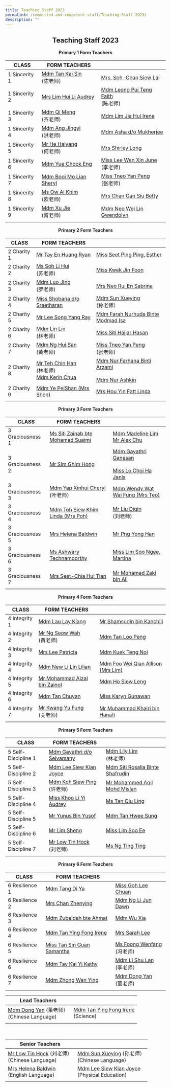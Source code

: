 ```yaml
---
title: Teaching Staff 2023
permalink: /committed-and-competent-staff/Teaching-Staff-2023/
description: ""
---
```

## <center>Teaching Staff 2023</center>

**<center>Primary 1 Form Teachers</center>**

| CLASS  | FORM TEACHERS ||
| -------- | -------- | -------- |
 | 1 Sincerity 1 | <a href="mailto:tan_kai_sin@moe.edu.sg">Mdm Tan Kai Sin </a><br>(陈老师)| <a href="mailto:soh-chan_siew_lai@moe.edu.sg">Mrs. Soh-Chan Siew Lai |
| 1 Sincerity 2 | </a><a href="mailto:kan_hui_li_audrey@moe.edu.sg"> Mrs Lim Hui Li Audrey | </a><a href="mailto:faith_leong_pui_teng@moe.edu.sg">Mdm Leong Pui Teng Faith </a><br>(陈老师)|
| 1 Sincerity 3 | <a href="mailto:qi_meng@moe.edu.sg">Mdm Qi Meng </a><br>(齐老师)| <a href="mailto:lim_jia_hui@moe.edu.sg">Mdm Lim Jia Hui Irene |
| 1 Sincerity 4 | </a><a href="mailto:ang_jingyi@moe.edu.sg">Mdm Ang Jingyi </a><br>(洪老师)| <a href="mailto:asha_mukherjee_dula@moe.edu.sg">Mdm Asha d/o Mukherjee |
| 1 Sincerity 5 | </a><a href="mailto:he_haiyang@moe.edu.sg">Mr He Haiyang </a><br>(何老师)| <a href="mailto:shirley_loo_bee_leng@moe.edu.sg">Mrs Shirley Long|
| 1 Sincerity 6 | </a><a href="mailto:yue_chook_eng@moe.edu.sg">Mdm Yue Chook Eng | </a><a href="mailto:lee_wen_xin_june@moe.edu.sg">Miss Lee Wen Xin June </a><br>(李老师)|
| 1 Sincerity 7 | <a href="mailto:booi_mo_lian@moe.edu.sg">Mdm Booi Mo Lian Sheryl | </a><a href="mailto:tneo_yan_peng@moe.edu.sg">Miss Tneo Yan Peng </a><br>(张老师) |
| 1 Sincerity 8 | <a href="mailto:ow_ai_khim@moe.edu.sg">Ms Ow Ai Khim </a><br>(欧老师) | <a href="mailto:chan_gan_siu@moe.edu.sg">Mrs Chan Gan Siu Betty|
| 1 Sincerity 9 | </a><a href="mailto:xu_jie@moe.edu.sg">Mdm Xu Jie</a><br>(胥老师) | <a href="mailto: neo_wei_lin_gwendolyn@moe.edu.sg">Mdm Neo Wei Lin Gwendolyn|
|||


**<center>Primary 2 Form Teachers</center>**

| CLASS  | FORM TEACHERS ||
| -------- | -------- | -------- |
| 2 Charity 1 | </a><a href="mailto:ryan_tay_en_huang@moe.edu.sg">Mr Tay En Huang Ryan | </a><a href="mailto:seet_ping_ping_esther@moe.edu.sg">Miss Seet Ping Ping, Esther |
| 2 Charity 2 | </a><a href="mailto:soh_li_hui@moe.edu.sg"> Ms Soh Li Hui </a><br>(苏老师) | <a href="mailto:kwek_jin_foon@moe.edu.sg">Miss Kwek Jin Foon|
| 2 Charity 3 | </a><a href="mailto:lou_jing@moe.edu.sg">Mdm Luo JIng </a><br>(罗老师)| <a href="mailto:koh_rui_en_sabrina@moe.edu.sg">Mrs Neo Rui En Sabrina|
| 2 Charity 4 | </a><a href="mailto:shobana_sreetharan@moe.edu.sg">Miss Shobana d/o Sreetharan| </a><a href="mailto:sun_xueying@moe.edu.sg">Mdm Sun Xueying </a><br> (孙老师）|
| 2 Charity 5 | <a href="mailto:lee_song_yang@moe.edu.sg">Mr Lee Song Yang Ray | </a><a href="mailto:farah_nurhuda_mohmad_isa@moe.edu.sg">Mdm Farah Nurhuda Binte Modmad Isa|
| 2 Charity 6 | </a><a href="mailto:lin_lin@moe.edu.sg">Mdm Lin Lin </a><br>(林老师) | <a href="mailto:Siti_hajjar_hasan@moe.edu.sg">Miss Siti Hajjar Hasan|
| 2 Charity 7 | </a><a href="mailto:ng_hui_san@moe.edu.sg">Mdm Ng Hui San </a><br>(黄老师)| <a href="mailto:tneo_yan_peng@moe.edu.sg">Miss Tneo Yan Peng </a><br>(张老师) |
| 2 Charity 8 | <a href="mailto:teh_chin_han@moe.edu.sg">Mr Teh Chin Han </a><br>(林老师) <br> <a href="mailto:chua_sze_yi@moe.edu.sg"> Mdm Kerin Chua | </a><a href="mailto:nur_farhana_arzami@moe.edu.sg">Mdm Nur Farhana Binti Arzami </a><br><br> <a href="mailto:nur_ashikin_abdull_aziz@moe.edu.sg">Mdm Nur Ashkin|
| 2 Charity 9 | </a><a href="mailto:ye_peishan@moe.edu.sg">Mdm Ye PeiShan (Mrs Shen) | </a><a href="mailto: hou_yin_fatt@moe.edu.sg">Mrs Hou Yin Fatt Linda|
|||
	

**<center>Primary 3 Form Teachers</center>**

| CLASS  | FORM TEACHERS ||
| -------- | -------- | -------- |
| 3 Graciousness 1 | </a><a href="mailto:siti_zainab_mohamed_suaimi@moe.edu.sg">Ms Siti Zainab bte Mohamad Suaimi | </a><a href="mailto:madeline_lim_jia_min@moe.edu.sg">Mdm Madeline Lim </a><br> <a href="mailto:chu_yunfeng_alex@moe.edu.sg">Mr Alex Chu  |
| 3 Graciousness 2 | </a><a href="mailto:sim_ghim_hong@moe.edu.sg"> Mr Sim Ghim Hong| </a><a href="mailto:gayathri_ganesan@moe.edu.sg@moe.edu.sg">Mdm Gayathri Ganesan </a><br><br><a href="mailto:lo_choi_ha_janis@moe.edu.sg">Miss Lo Choi Ha Janis|
| 3 Graciousness 3 | </a><a href="mailto:cheryl_yap_xinhui@moe.edu.sg">Mdm Yap Xinhui Cheryl </a><br>(叶老师）| <a href="mailto:wat_wai_fung@moe.edu.sg">Mdm Wendy Wat Wai Fung (Mrs Teo) |
| 3 Graciousness 4 | </a><a href="mailto:toh_siew_khim@moe.edu.sg">Mdm Toh Siew Khim Linda (Mrs Poh) | </a><a href="mailto:liu_diqin@moe.edu.sg">Mr Liu Diqin </a><br>(刘老师) |
| 3 Graciousness 5 | <a href="mailto:helena_baldwin@moe.edu.sg">Mrs Helena Baldwin| </a><a href="mailto:png_yong_han@moe.edu.sg">Mr Png Yong Han|
| 3 Graciousness 6 | </a><a href="mailto:ashwary_technamoorthy@moe.edu.sg">Ms Ashwary Technamoorthy| </a><a href="mailto:lim_soo_ngee_martina@moe.edu.sg">Miss Lim Soo Ngee, Martina |
| 3 Graciousness 7 | </a><a href="mailto:chia_hui_tian@moe.edu.sg">Mrs Seet-Chia Hui Tian | </a><a href="mailto:mohamad_zaki_ali@moe.edu.sg">Mr Mohamad Zaki bin Ali |
|||


**<center>Primary 4 Form Teachers</center>**

| CLASS  | FORM TEACHERS ||
| -------- | -------- | -------- |
| 4 Integrity 1 | </a><a href="mailto:lau_lay_kiang@moe.edu.sg">Mdm Lau Lay Kiang| </a><a href="mailto:@moe.edu.sg">Mr Shamsudin bin Kanchili |
| 4 Integrity 2 | </a><a href="mailto:ng_swoe_wah@moe.edu.sg"> Mr Ng Seow Wah </a><br>(黄老师)| <a href="mailto:tan_loo_peng@moe.edu.sg">Mdm Tan Loo Peng|
| 4 Integrity 3 | </a><a href="mailto:lee_patricia@moe.edu.sg">Mrs Lee Patricia| </a><a href="mailto:kuek_teng_noi@moe.edu.sg">Mdm Kuek Teng Noi |
| 4 Integrity 4 | </a><a href="mailto:new_lilin_lilian@moe.edu.sg">Mdm New Li Lin Lilian| </a><a href="mailto:allison_foo_wei_qian@moe.edu.sg">Mdm Foo Wei Qian Allison (Mrs Lim) |
| 4 Integrity 5 | </a><a href="mailto:he_haiyang@moe.edu.sg">Mr Mohammad Aizal bin Zainol| </a><a href="mailto:ho_siew_leng_2@moe.edu.sg">Mdm Ho Siew Leng|
| 4 Integrity 6 | </a><a href="mailto:tan_chuyan@moe.edu.sg">Mdm Tan Chuyan| </a><a href="mailto:karyn_gunawan@moe.edu.sg">Miss Karyn Gunawan|
| 4 Integrity 7 | </a><a href="mailto:kwang_yu_fung@moe.edu.sg">Mr Kwang Yu Fung </a><br>(关老师)| <a href="mailto:muhammad_khairi_hanafi@moe.edu.sg">Mr Muhammad Khairi bin Hanafi |
|||

**<center>Primary 5 Form Teachers</center>**

| CLASS  | FORM TEACHERS ||
| -------- | -------- | -------- |
| 5 Self-Discipline 1 | </a><a href="mailto:gayathri_selvamany@moe.edu.sg">Mdm Gayathri d/o Selvamany| </a><a href="mailto:@moe.edu.sg">Mdm Lily Lim </a><br> (林老师） |
| 5 Self-Discipline 2 | <a href="mailto:lee_siew_kian_joyce@moe.edu.sg"> Mdm Lee Siew Kian Joyce| </a><a href="mailto:siti_rosalia_shafrudin@moe.edu.sg">Mdm Siti Rosalia Binte Shafrudin|
| 5 Self-Discipline 3 | </a><a href="mailto:koh_siew_ping@moe.edu.sg">Mdm Koh Siew Ping </a><br>(许老师)| <a href="mailto:mohammed_aqil_mohd_mislan@moe.edu.sg">Mr Mohammed Aqil Mohd Mislan |
| 5 Self-Discipline 4 | </a><a href="mailto:khoo_li_yi_audrey@moe.edu.sg">	Miss Khoo Li Yi Audrey| </a><a href="mailto:tan_qiu_ling@moe.edu.sg">Ms Tan Qiu Ling|
| 5 Self-Discipline 5 | </a><a href="mailto:yunus_b_yusif@moe.edu.sg">Mr Yunus Bin Yusof| </a><a href="mailto:tan_hwee_sung@moe.edu.sg">Mdm Tan Hwee Sung|
| 5 Self-Discipline 6 | </a><a href="mailto:lim_sheng@moe.edu.sg">Mr Lim Sheng| </a><a href="mailto:lim_soo_ee@moe.edu.sg">Miss Lim Soo Ee|
| 5 Self-Discipline 7 | </a><a href="mailto:low_tin_hock@moe.edu.sg"> Mr Low Tin Hock </a><br>(刘老师)| <a href="mailto:ng_ting_ting_a@moe.edu.sg">Ms Ng Ting Ting|
|||


**<center>Primary 6 Form Teachers</center>**
	
| CLASS  | FORM TEACHERS ||
| -------- | -------- | -------- |
| 6 Resilience 1 | </a><a href="mailto:tang_di_ya@moe.edu.sg">Mdm Tang Di Ya| </a><a href="mailto:goh_lee_chuan@moe.edu.sg">Miss Goh Lee Chuan |
| 6 Resilience 2 | </a><a href="mailto:song_zhenying@moe.edu.sg"> Mrs Chan Zhenying| </a><a href="mailto:dawn_ng_li_jun@moe.edu.sg">Mdm Ng Li Jun Dawn|
| 6 Resilience 3 | </a><a href="mailto:zubaidah_ahmat@moe.edu.sg">Mdm Zubaidah bte Ahmat| </a><a href="mailto:wu_xia@moe.edu.sg">Mdm Wu Xia |
| 6 Resilience 4 | </a><a href="mailto:tan_ying_fong@moe.edu.sg">Mdm Tan Ying Fong Irene| </a><a href="mailto:sarah_koh_hui_khoon@moe.edu.sg">Mrs Sarah Lee|
| 6 Resilience 5 | </a><a href="mailto:samantha_s_tan@moe.edu.sg">Miss Tan Sin Guan Samantha| </a><a href="mailto:foong_wenfang@moe.edu.sg">Ms Foong Wenfang </a><br>(冯老师)|
| 6 Resilience 6 | <a href="mailto:tay_kai_yi_kathy@moe.edu.sg">Mdm Tay Kai Yi Kathy| </a><a href="mailto:li_shu_lan@moe.edu.sg">Mdm Li Shu Lan </a><br>(李老师）|
| 6 Resilience 7 | <a href="mailto:zhong_wan_ying@moe.edu.sg">Mdm Zhong Wan Ying | </a><a href="mailto:dong_yan@moe.edu.sg">Mdm Dong Yan </a><br>(董老师) |
|||

	
|  **Lead Teachers**|  | 
| -------- | -------- | 
| <a href="mailto:dong_yan@moe.edu.sg">Mdm Dong Yan</a>  (董老师）<br>(Chinese Language) | <a href="mailto:tan_ying_fong@moe.edu.sg">Mdm Tan Ying Fong Irene</a> <br>(Science) |
|||


<br>

|  **Senior Teachers**|  | 
| -------- | -------- | 
| <a href="mailto:low_tin_hock@moe.edu.sg">Mr Low Tin Hock</a> (刘老师）<br>(Chinese Language) | <a href="mailto:sun_xueying@moe.edu.sg">Mdm Sun Xueying</a>  (孙老师）<br>(Chinese Language) |
|<a href="mailto:helena_baldwin@moe.edu.sg">Mrs Helena Baldwin</a> <br>(English Language)|<a href="mailto:lee_siew_kian_joyce@moe.edu.sg">Mdm Lee Siew Kian Joyce</a><br>(Physical Education)|
|||